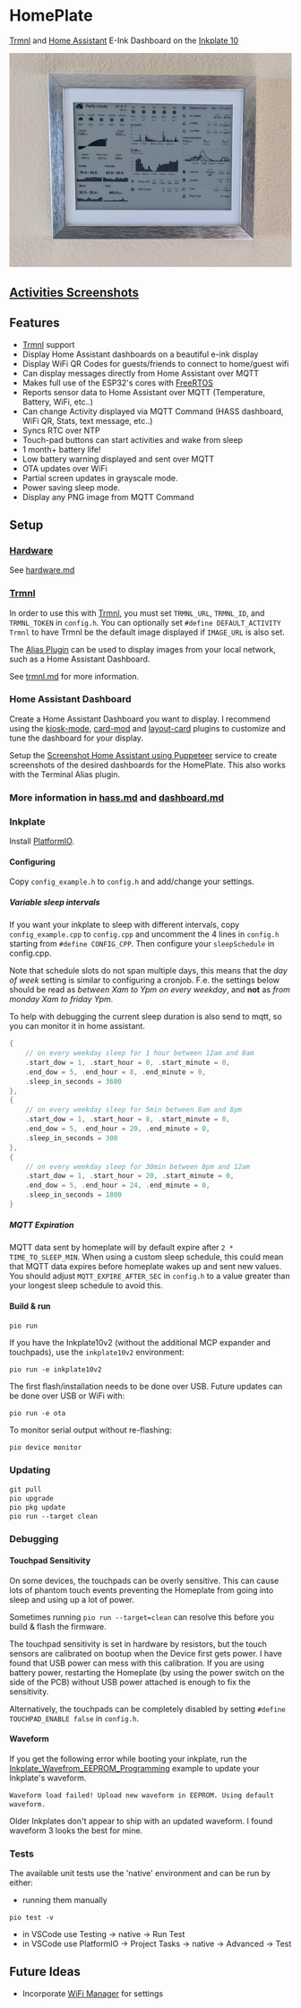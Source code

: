 # HomePlate

[Trmnl](https://usetrmnl.com/) and [Home Assistant](https://www.home-assistant.io/) E-Ink Dashboard on the [Inkplate 10](https://soldered.com/product/inkplate-10-9-7-e-paper-board-copy/)

![Home Assistant](screenshots/hass.jpeg)

## [Activities Screenshots](activities.md)

## Features

* [Trmnl](https://usetrmnl.com) support
* Display Home Assistant dashboards on a beautiful e-ink display
* Display WiFi QR Codes for guests/friends to connect to home/guest wifi
* Can display messages directly from Home Assistant over MQTT
* Makes full use of the ESP32's cores with [FreeRTOS](https://www.freertos.org/)
* Reports sensor data to Home Assistant over MQTT (Temperature, Battery, WiFi, etc..)
* Can change Activity displayed via MQTT Command (HASS dashboard, WiFi QR, Stats, text message, etc..)
* Syncs RTC over NTP
* Touch-pad buttons can start activities and wake from sleep
* 1 month+ battery life!
* Low battery warning displayed and sent over MQTT
* OTA updates over WiFi
* Partial screen updates in grayscale mode.
* Power saving sleep mode.
* Display any PNG image from MQTT Command

## Setup

### [Hardware](hardware.md)

See [hardware.md](hardware.md)

### [Trmnl](trmnl.md)

In order to use this with [Trmnl](usetrmnl.com), you must set `TRMNL_URL`, `TRMNL_ID`, and `TRMNL_TOKEN` in `config.h`.
You can optionally set `#define DEFAULT_ACTIVITY Trmnl` to have Trmnl be the default image displayed if `IMAGE_URL` is also set.

The [Alias Plugin](https://help.usetrmnl.com/en/articles/10701448-alias-plugin) can be used to display images from your local network, such as a Home Assistant Dashboard.

See [trmnl.md](trmnl.md) for more information.

### Home Assistant Dashboard

Create a Home Assistant Dashboard you want to display. I recommend using the [kiosk-mode](https://github.com/NemesisRE/kiosk-mode), [card-mod](https://github.com/thomasloven/lovelace-card-mod) and [layout-card](https://github.com/thomasloven/lovelace-layout-card) plugins to customize and tune the dashboard for your display.

Setup the [Screenshot Home Assistant using Puppeteer](https://github.com/balloob/home-assistant-addons/tree/main/puppet) service to create screenshots of the desired dashboards for the HomePlate. This also works with the Terminal Alias plugin.

### More information in [hass.md](hass.md) and [dashboard.md](dashboard.md)

### Inkplate

Install [PlatformIO](https://platformio.org/).

#### Configuring

Copy `config_example.h` to `config.h` and add/change your settings.

##### Variable sleep intervals

If you want your inkplate to sleep with different intervals, copy `config_example.cpp` to `config.cpp` and uncomment the 4 lines in `config.h` starting from `#define CONFIG_CPP`. Then configure your `sleepSchedule` in config.cpp.

Note that schedule slots do not span multiple days, this means that the *day of week* setting is similar to configuring a cronjob. F.e. the settings below should be read as *between Xam to Ypm on every weekday*, and **not** as *from monday Xam to friday Ypm*.

To help with debugging the current sleep duration is also send to mqtt, so you can monitor it in home assistant.

```cpp
{
    // on every weekday sleep for 1 hour between 12am and 8am
    .start_dow = 1, .start_hour = 0, .start_minute = 0,
    .end_dow = 5, .end_hour = 8, .end_minute = 0,
    .sleep_in_seconds = 3600
},
{
    // on every weekday sleep for 5min between 8am and 8pm
    .start_dow = 1, .start_hour = 8, .start_minute = 0,
    .end_dow = 5, .end_hour = 20, .end_minute = 0,
    .sleep_in_seconds = 300
},
{
    // on every weekday sleep for 30min between 8pm and 12am
    .start_dow = 1, .start_hour = 20, .start_minute = 0,
    .end_dow = 5, .end_hour = 24, .end_minute = 0,
    .sleep_in_seconds = 1800
}
```

##### MQTT Expiration

MQTT data sent by homeplate will by default expire after `2 * TIME_TO_SLEEP_MIN`. When using a custom sleep schedule, this could mean that MQTT data expires before homeplate wakes up and sent new values. You should adjust `MQTT_EXPIRE_AFTER_SEC` in `config.h` to a value greater than your longest sleep schedule to avoid this.

#### Build & run

```shell
pio run
```

If you have the Inkplate10v2 (without the additional MCP expander and touchpads), use the `inkplate10v2` environment:

```shell
pio run -e inkplate10v2
```

The first flash/installation needs to be done over USB. Future updates can be done over USB or WiFi with:

```shell
pio run -e ota
```

To monitor serial output without re-flashing:

```shell
pio device monitor
```

### Updating

```shell
git pull
pio upgrade
pio pkg update
pio run --target clean
```

### Debugging

#### Touchpad Sensitivity

On some devices, the touchpads can be overly sensitive. This can cause lots of phantom touch events preventing the Homeplate from going into sleep and using up a lot of power.

Sometimes running `pio run --target=clean` can resolve this before you build & flash the firmware.

The touchpad sensitivity is set in hardware by resistors, but the touch sensors are calibrated on bootup when the Device first gets power. I have found that USB power can mess with this calibration. If you are using battery power, restarting the Homeplate (by using the power switch on the side of the PCB) without USB power attached is enough to fix the sensitivity.

Alternatively, the touchpads can be completely disabled by setting `#define TOUCHPAD_ENABLE false` in `config.h`.

#### Waveform

If you get the following error while booting your inkplate, run the [Inkplate_Wavefrom_EEPROM_Programming](https://github.com/SolderedElectronics/Inkplate-Arduino-library/tree/master/examples/Inkplate10/Diagnostics/Inkplate10_Wavefrom_EEPROM_Programming) example to update your Inkplate's waveform.

```text
Waveform load failed! Upload new waveform in EEPROM. Using default waveform.
```

Older Inkplates don't appear to ship with an updated waveform. I found waveform 3 looks the best for mine.

### Tests

The available unit tests use the 'native' environment and can be run by either:

* running them manually

```shell
pio test -v
```

* in VSCode use Testing -> native -> Run Test
* in VSCode use PlatformIO -> Project Tasks -> native -> Advanced -> Test

## Future Ideas

* Incorporate [WiFi Manager](https://github.com/tzapu/WiFiManager) for settings
